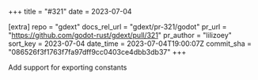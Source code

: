 +++
title = "#321"
date = 2023-07-04

[extra]
repo = "gdext"
docs_rel_url = "gdext/pr-321/godot"
pr_url = "https://github.com/godot-rust/gdext/pull/321"
pr_author = "lilizoey"
sort_key = 2023-07-04
date_time = 2023-07-04T19:00:07Z
commit_sha = "086526f3f1763f7fa97dff9cc0403ce4dbb3db37"
+++

Add support for exporting constants
